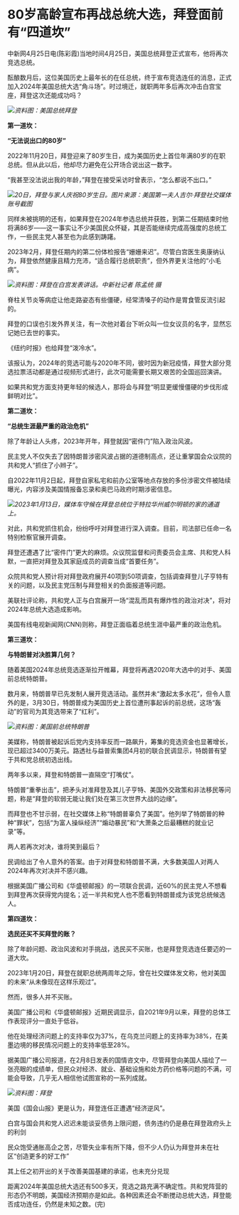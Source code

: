 # 80岁高龄宣布再战总统大选，拜登面前有“四道坎”

中新网4月25日电(陈彩霞)当地时间4月25日，美国总统拜登正式宣布，他将再次竞选总统。

酝酿数月后，这位美国历史上最年长的在任总统，终于宣布竞选连任的消息，正式加入2024年美国总统大选“角斗场”。时过境迁，就职两年多后再次冲击白宫宝座，拜登这次还能成功吗？

![](https://inews.gtimg.com/om_bt/O9ulXBfZf8D0lz-f7Z8Ddg244i-1_xNHGJdirn8pvPqpAAA/1000)_资料图：美国总统拜登_

**第一道坎：**

**“无法说出口的80岁”**

2022年11月20日，拜登迎来了80岁生日，成为美国历史上首位年满80岁的在职总统。但从此以后，他却尽力避免在公开场合说出这一数字。

“我甚至没法说出我的年龄，”拜登在接受采访时曾表示，“怎么都说不出口。”

![](https://inews.gtimg.com/om_bt/OO1Hpwb9cquQU_61hyBa15x3pqwUfLfDBIs_yMwy9vxJcAA/1000)_20日，拜登与家人庆祝80岁生日。图片来源：美国第一夫人吉尔·拜登社交媒体账号截图_

同样未被挑明的还有，如果拜登在2024年参选总统并获胜，到第二任期结束时他将满86岁——这一事实让不少美国民众怀疑，其是否能继续完成高强度的总统工作，一些民主党人甚至也为此感到踌躇。

2023年2月，拜登任期内的第二份体检报告“姗姗来迟”。尽管白宫医生奥康纳认为，拜登依然健康且精力充沛，“适合履行总统职责”，但外界更关注他的“小毛病”。

![](https://inews.gtimg.com/om_bt/OzHZuJVXLQYI0323pS44-owi__K0gMJg_Hb0xrMCHlSGUAA/1000)_资料图：拜登在白宫发表讲话。中新社记者
陈孟统 摄_

脊柱关节炎等病症让他走路姿态有些僵硬，经常清嗓子的动作是胃食管反流引起的。

拜登的口误也引发外界关注，有一次他对着台下听众叫一位女议员的名字，显然忘记她已去世的事实。

《纽约时报》也给拜登“泼冷水”。

该报认为，2024年的竞选可能与2020年不同，彼时因为新冠疫情，拜登大部分竞选拉票活动都是通过视频形式进行，此次可能需要长期又艰苦的全国巡回演讲。

如果共和党方面支持更年轻的候选人，那将会与拜登“明显更缓慢僵硬的步伐形成鲜明对比”。

**第二道坎：**

**“总统生涯最严重的政治危机”**

除了年龄让人头疼，2023年开年，拜登就因“密件门”陷入政治风波。

民主党人不仅失去了因特朗普涉密风波占据的道德制高点，还让重掌国会众议院的共和党人“抓住了小辫子”。

自2022年11月2日起，拜登自家私宅和前办公室等地点存放的多份涉密文件被陆续曝光，内容涉及美国情报备忘录和奥巴马政府时期涉密信息。

![](https://inews.gtimg.com/om_bt/OLSOEmmf9lINViG8NNYyTAnVGj-Y8E_JCfMF_bpPPsL9wAA/1000)_2023年1月13日，媒体车守候在拜登总统位于特拉华州威尔明顿的家的通道上。_

对此，共和党抓住机会，纷纷呼吁对拜登进行深入调查。目前，司法部已任命一名特别检察官展开调查。

拜登还遭遇了比“密件门”更大的麻烦。众议院监督和问责委员会主席、共和党人科默，一直把对拜登及其家庭成员的调查当成“首要任务”。

众院共和党人预计将对拜登政府展开40项到50项调查，包括调查拜登儿子亨特有关的问题，以及民主党压制与拜登相关的负面报道等问题。

美联社评论称，共和党人正与白宫展开一场“混乱而具有爆炸性的政治对决”，将对2024年总统大选造成影响。

美国有线电视新闻网(CNN)则称，拜登正面临着总统生涯中最严重的政治危机。

**第三道坎：**

**与特朗普对决胜算几何？**

随着美国2024年总统竞选逐渐拉开帷幕，拜登将再遇2020年大选中的对手、美国前总统特朗普。

数月来，特朗普早已先发制人展开竞选活动。虽然并未“激起太多水花”，但令人意外的是，3月30日，特朗普成为美国历史上首位遭刑事起诉的前总统，这场“轰动”的官司为其竞选带来了“红利”。

![](https://inews.gtimg.com/om_bt/O4f5Tt8TlGA6NarXR1GXO7LhB7rEbzcmYKzcpZQO0QtnwAA/1000)_资料图：美国前总统特朗普_

美媒称，特朗普被起诉后党内支持率反而一路飙升，筹集的竞选资金也显著增长，现已超过3400万美元。路透社与益普索集团4月初的联合民调显示，特朗普有望于共和党总统初选出线。

两年多以来，拜登和特朗普一直隔空“打嘴仗”。

特朗普“重拳出击”，把矛头对准拜登及其儿子亨特、美国外交政策和非法移民等问题，称是“拜登的软弱无能让我们处在第三次世界大战的边缘”。

而拜登也不甘示弱，在社交媒体上称“特朗普辜负了美国”。他列举了特朗普的种种“罪状”，包括“为富人操纵经济”“煽动暴民”和“大萧条之后最糟糕的就业记录”等。

两人若再次对决，谁将笑到最后？

民调给出了令人意外的答案。由于对拜登和特朗普不满，大多数美国人对两人2024年再次对决并不感兴趣。

根据美国广播公司和《华盛顿邮报》的一项联合民调，近60%的民主党人不想看到拜登再次获得党内提名；近一半共和党人也不愿看到特朗普成为该党总统候选人。

**第四道坎：**

**选民还买不买拜登的账？**

除了年龄问题、政治风波和对手挑战，选民买不买账，也是拜登竞选连任要迈的一道大坎。

2023年1月20日，拜登在就职总统两周年之际，曾在社交媒体发文称，他对美国的未来“从未像现在这样乐观过”。

然而，很多人并不买账。

美国广播公司和《华盛顿邮报》近期民调显示，自2021年9月以来，拜登的总体工作表现评分一直处于低谷。

他在处理经济问题上的支持率仅为37%，在乌克兰问题上的支持率为38%，在美墨边境的移民情况问题上的支持率低至28%。

据美国广播公司报道，在2月8日发表的国情咨文中，尽管拜登向美国人描绘了一张亮眼的成绩单，但民众对经济、就业、基础设施和处方药价格等问题的不满，可能会导致，几乎无人相信他试图宣称的一系列成就。

![](https://inews.gtimg.com/om_bt/Oj3cgqmxqSCVpgv2ajuZ2LCSlyIMVBw-2tIeopcgvvU88AA/1000)_资料图：拜登_

美国《国会山报》更是认为，拜登连任正遭遇“经济逆风”。

白宫与国会共和党人迟迟未能谈妥债务上限问题，债务违约仍是悬在拜登政府头上的利剑

民众饱受通胀高企之苦，尽管失业率有所下降，但不少人仍认为拜登并未在社区“创造更多的好工作”

其上任之初开出的关于改善美国基建的承诺，也未充分兑现

距离2024年美国总统大选还有500多天，竞选之路充满不确定性。共和党阵营的形态仍不明朗，美国经济预期亦是如此。各种因素还会不断搅动总统大选，拜登能否成功连任，仍然是未知之数。(完)

